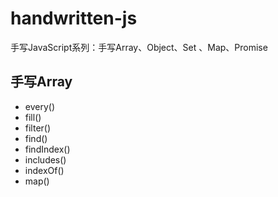 # handwritten-js
手写JavaScript系列：手写Array、Object、Set 、Map、Promise

## 手写Array
- every()
- fill()
- filter()
- find()
- findIndex()
- includes()
- indexOf()
- map()
